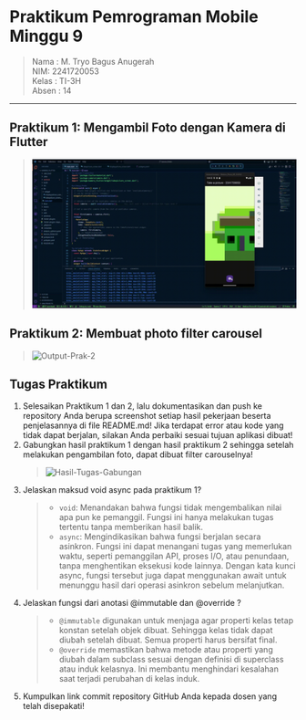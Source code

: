# Praktikum Pemrograman Mobile Minggu 9

> Nama : M. Tryo Bagus Anugerah <br />
> NIM: 2241720053<br />
> Kelas : TI-3H <br />
> Absen : 14 <br />

<hr>

## Praktikum 1: Mengambil Foto dengan Kamera di Flutter

> <img src="docs/P1.gif" alt="Output-Prak-1"/>

## Praktikum 2: Membuat photo filter carousel

> <img src="docs/P2.gif" alt="Output-Prak-2"/>

## Tugas Praktikum

1. Selesaikan Praktikum 1 dan 2, lalu dokumentasikan dan push ke repository Anda berupa screenshot setiap hasil pekerjaan beserta penjelasannya di file README.md! Jika terdapat error atau kode yang tidak dapat berjalan, silakan Anda perbaiki sesuai tujuan aplikasi dibuat!
2. Gabungkan hasil praktikum 1 dengan hasil praktikum 2 sehingga setelah melakukan pengambilan foto, dapat dibuat filter carouselnya!
   > <img src="docs/Tugas.gif" alt="Hasil-Tugas-Gabungan"/>
3. Jelaskan maksud void async pada praktikum 1?
   > - `void`: Menandakan bahwa fungsi tidak mengembalikan nilai apa pun ke pemanggil. Fungsi ini hanya melakukan tugas tertentu tanpa memberikan hasil balik.
   > - `async`: Mengindikasikan bahwa fungsi berjalan secara asinkron. Fungsi ini dapat menangani tugas yang memerlukan waktu, seperti pemanggilan API, proses I/O, atau penundaan, tanpa menghentikan eksekusi kode lainnya. Dengan kata kunci async, fungsi tersebut juga dapat menggunakan await untuk menunggu hasil dari operasi asinkron sebelum melanjutkan.
4. Jelaskan fungsi dari anotasi @immutable dan @override ?
   > - `@immutable` digunakan untuk menjaga agar properti kelas tetap konstan setelah objek dibuat. Sehingga kelas tidak dapat diubah setelah dibuat. Semua properti harus bersifat final.
   > - `@override` memastikan bahwa metode atau properti yang diubah dalam subclass sesuai dengan definisi di superclass atau induk kelasnya. Ini membantu menghindari kesalahan saat terjadi perubahan di kelas induk.
5. Kumpulkan link commit repository GitHub Anda kepada dosen yang telah disepakati!
